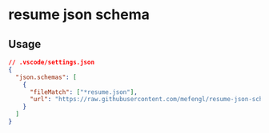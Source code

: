 # resume json schema

## Usage

```json
// .vscode/settings.json
{
  "json.schemas": [
    {
      "fileMatch": ["*resume.json"],
      "url": "https://raw.githubusercontent.com/mefengl/resume-json-schema/main/resume.schema.json"
    }
  ]
}
```
